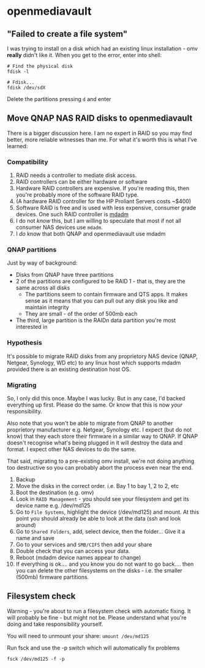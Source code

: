 # openmediavault

## "Failed to create a file system"
I was trying to install on a disk which had an existing linux installation - 
omv **really** didn't like it. When you get to the error, enter into shell:

```
# Find the physical disk
fdisk -l

# Fdisk...
fdisk /dev/sdX
```

Delete the partitions pressing `d` and enter

## Move QNAP NAS RAID disks to openmediavault 
There is a bigger discussion here. I am no expert in RAID so you may find 
better, more reliable witnesses than me. For what it's worth this is what I've
learned:

### Compatibility
  1. RAID needs a controller to mediate disk access.
  1. RAID controllers can be either hardware or software
  1. Hardware RAID controllers are expensive. If you're reading this, then
     you're probably more of the software RAID type.
  1. (A hardware RAID controller for the HP Proliant Servers costs ~$400)
  1. Software RAID is free and is used with less expensive, consumer grade
     devices. One such RAID controller is [mdadm](https://en.wikipedia.org/wiki/Mdadm)
  1. I do not *know* this, but I am willing to speculate that most if not all
     consumer NAS devices use `mdadm`.
  1. I *do* know that both QNAP and openmediavault use mdadm

### QNAP partitions
Just by way of background:
  * Disks from QNAP have three partitions
  * 2 of the partitions are configured to be RAID 1 - that is, they are the
    same across all disks
    * The partitions seem to contain firmware and QTS apps. It makes sense
      as it means that you can pull out any disk you like and maintain
      integrity
    * They are small - of the order of 500mb each
  * The third, large partition is the RAIDn data partition you're most
    interested in

### Hypothesis
It's possible to migrate RAID disks from any proprietory NAS device (QNAP,
Netgear, Synology, WD etc) to any linux host which supports mdadm provided
there is an existing destination host OS.

### Migrating
So, I only did this once. Maybe I was lucky. But in any case, I'd backed
everything up first. Please do the same. Or know that this is now *your*
responsibility.

Also note that you won't be able to migrate from QNAP to another proprietory
manufacturer e.g. Netgear, Synology etc. I expect (but do not know) that they
each store their firmware in a similar way to QNAP. If QNAP doesn't recognise
what's being plugged in it will destroy the data and format. I expect other
NAS devices to do the same.

That said, migrating to a pre-existing omv install, we're not doing anything
too destructive so you can probably abort the process even near the end.

  1. Backup
  1. Move the disks in the correct order. i.e. Bay 1 to bay 1, 2 to 2, etc
  1. Boot the destination (e.g. omv)
  1. Look in `RAID Management` - you should see your filesystem and get its
     device name e.g. /dev/md125
  1. Go to `File Systems`, highlight the device (/dev/md125) and mount. At
     this point you should already be able to look at the data (ssh and look
     around)
  1. Go to `Shared Folders`, add, select device, then the folder... Give it a
     name and save
  1. Go to your services and `SMB/CIFS` then add your share
  1. Double check that you can access your data.
  1. Reboot (mdadm device names appear to change)
  1. If everything is ok.... and you know you do not want to go back.... then
     you can delete the other filesystems on the disks - i.e. the smaller
     (500mb) firmware partitions.

## Filesystem check
Warning - you're about to run a filesystem check with automatic fixing. It
will probably be fine - but might not be. Please understand what you're doing
and take responsibility yourself.

You will need to unmount your share: `umount /dev/md125`

Run fsck and use the -p switch which will automatically fix problems

```
fsck /dev/md125 -f -p
```
